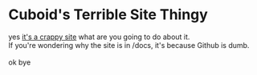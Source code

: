 # Cuboid's Terrible Site Thingy

yes [it's a crappy site](https://cuboidraptor.github.io/home/) what are you going to do about it. \
If you're wondering why the site is in \/docs, it's because Github is dumb. \
\
ok bye